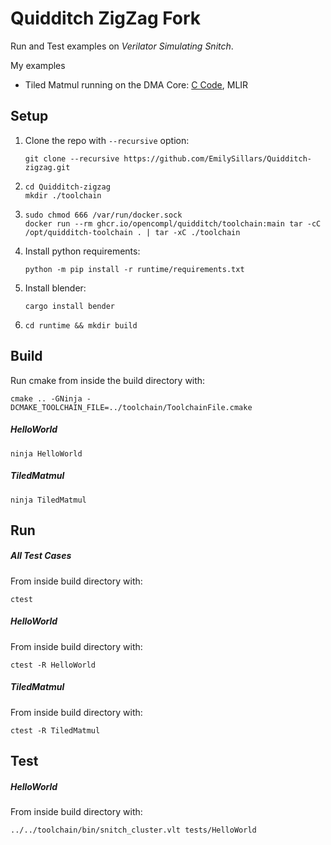 # Quidditch ZigZag Fork

Run and Test examples on *Verilator Simulating Snitch*.

My examples

- Tiled Matmul running on the DMA Core: [C Code](../runtime/tests/tiled-matmul.c), MLIR

## Setup

1. Clone the repo with `--recursive` option: 
   ```
   git clone --recursive https://github.com/EmilySillars/Quidditch-zigzag.git
   ```

2. ````
   cd Quidditch-zigzag
   mkdir ./toolchain
   ````

3. ```
   sudo chmod 666 /var/run/docker.sock
   docker run --rm ghcr.io/opencompl/quidditch/toolchain:main tar -cC /opt/quidditch-toolchain . | tar -xC ./toolchain
   ```

4. Install python requirements:
   ```
   python -m pip install -r runtime/requirements.txt
   ```

5. Install blender: 
   ```
   cargo install bender
   ```

6. ```
   cd runtime && mkdir build
   ```

## Build 

Run cmake from inside the build directory with:

```
cmake .. -GNinja -DCMAKE_TOOLCHAIN_FILE=../toolchain/ToolchainFile.cmake
```

##### HelloWorld

```
ninja HelloWorld
```

##### TiledMatmul

```
ninja TiledMatmul
```

## Run

##### All Test Cases

From inside build directory with:

```
ctest
```

##### HelloWorld

From inside build directory with:

```
ctest -R HelloWorld
```

##### TiledMatmul

From inside build directory with:

```
ctest -R TiledMatmul
```

## Test

##### HelloWorld

From inside build directory with:

```
../../toolchain/bin/snitch_cluster.vlt tests/HelloWorld
```

